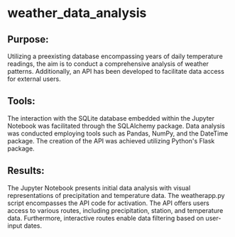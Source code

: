 # weather_data_analysis

## Purpose:

Utilizing a preexisting database encompassing years of daily temperature readings, the aim is to conduct a comprehensive analysis of weather patterns. Additionally, an API has been developed to facilitate data access for external users.

## Tools:

The interaction with the SQLite database embedded within the Jupyter Notebook was facilitated through the SQLAlchemy package. Data analysis was conducted employing tools such as Pandas, NumPy, and the DateTime package. The creation of the API was achieved utilizing Python's Flask package.

## Results:

The Jupyter Notebook presents initial data analysis with visual representations of precipitation and temperature data. The weatherapp.py script encompasses the API code for activation. The API offers users access to various routes, including precipitation, station, and temperature data. Furthermore, interactive routes enable data filtering based on user-input dates.
